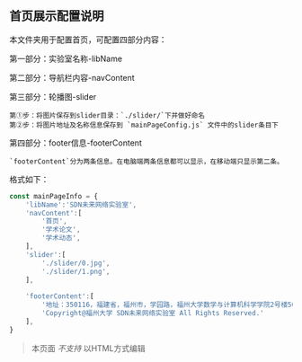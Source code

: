 ## 首页展示配置说明

本文件夹用于配置首页，可配置四部分内容：

第一部分：实验室名称-libName

第二部分：导航栏内容-navContent

第三部分：轮播图-slider
```
第①步：将图片保存到slider目录：`./slider/`下并做好命名
第②步：将图片地址及名称信息保存到 `mainPageConfig.js` 文件中的slider条目下
```
第四部分：footer信息-footerContent
```
`footerContent`分为两条信息。在电脑端两条信息都可以显示，在移动端只显示第二条。
```

格式如下：

```js
const mainPageInfo = {
    'libName':'SDN未来网络实验室',
    'navContent':[
        '首页',
        '学术论文',
        '学术动态',        
    ],
    'slider':[
        './slider/0.jpg',
        './slider/1.png',
    ],
    
    'footerContent':[
        '地址：350116，福建省，福州市，学园路，福州大学数学与计算机科学学院2号楼504-2室.',
        'Copyright@福州大学 SDN未来网络实验室 All Rights Reserved.'
    ],
}
```
> 本页面 *不支持* 以HTML方式编辑